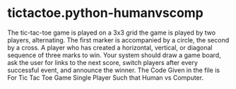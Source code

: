 # tictactoe.python-humanvscomp
The tic-tac-toe game is played on a 3x3 grid the game is played by two players, alternating. The first marker is accompanied by a circle, the second by a cross. A player who has created a horizontal, vertical, or diagonal sequence of three marks to win. Your system should draw a game board, ask the user for links to the next score, switch players after every successful event, and announce the winner.
The Code Given in the file is For Tic Tac Toe Game Single Player Such that Human vs Computer.
